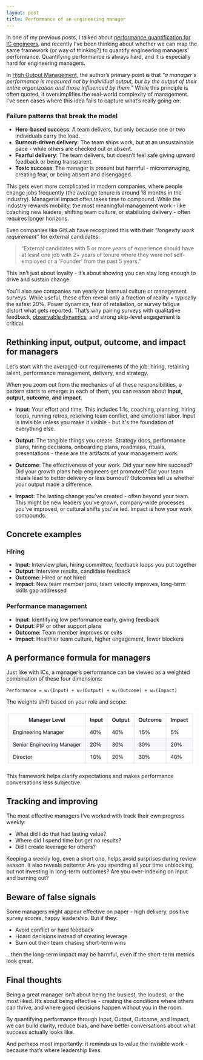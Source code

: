 ```yaml
---
layout: post
title: Performance of an engineering manager
---
```


In one of my previous posts, I talked about [performance quantification for IC engineers](https://vtorosyan.github.io/performance-reviews-quantification/), and recently I’ve been thinking about whether we can map the same framework (or way of thinking?) to quantify engineering managers' performance. Quantifying performance is always hard, and it is especially hard for engineering managers.

In [High Output Management](https://en.wikipedia.org/wiki/High_Output_Management), the author’s primary point is that _“a manager's performance is measured not by individual output, but by the output of their entire organization and those influenced by them.”_ While this principle is often quoted, it oversimplifies the real-world complexity of management. I’ve seen cases where this idea fails to capture what’s really going on:

### Failure patterns that break the model

- **Hero-based success**: A team delivers, but only because one or two individuals carry the load.  
- **Burnout-driven delivery**: The team ships work, but at an unsustainable pace - while others are checked out or absent.  
- **Fearful delivery**: The team delivers, but doesn’t feel safe giving upward feedback or being transparent.  
- **Toxic success**: The manager is present but harmful - micromanaging, creating fear, or being absent and disengaged.

This gets even more complicated in modern companies, where people change jobs frequently (the average tenure is around 18 months in the industry). Managerial impact often takes time to compound. While the industry rewards mobility, the most meaningful management work - like coaching new leaders, shifting team culture, or stabilizing delivery - often requires longer horizons.

Even companies like GitLab have recognized this with their _“longevity work requirement”_ for external candidates:

> “External candidates with 5 or more years of experience should have at least one job with 2+ years of tenure where they were not self-employed or a 'Founder' from the past 5 years.”

This isn’t just about loyalty - it’s about showing you can stay long enough to drive and sustain change.

You’ll also see companies run yearly or biannual culture or management surveys. While useful, these often reveal only a fraction of reality = typically the safest 20%. Power dynamics, fear of retaliation, or survey fatigue distort what gets reported. That’s why pairing surveys with qualitative feedback, [observable dynamics](https://vtorosyan.github.io/observable-management/), and strong skip-level engagement is critical.

## Rethinking input, output, outcome, and impact for managers

Let’s start with the averaged-out requirements of the job: hiring, retaining talent, performance management, delivery, and strategy.

When you zoom out from the mechanics of all these responsibilities, a pattern starts to emerge: in each of them, you can reason about **input, output, outcome, and impact**.

- **Input**: Your effort and time. This includes 1:1s, coaching, planning, hiring loops, running retros, resolving team conflict, and emotional labor. Input is invisible unless you make it visible - but it's the foundation of everything else.

- **Output**: The tangible things you create. Strategy docs, performance plans, hiring decisions, onboarding plans, roadmaps, rituals, presentations - these are the artifacts of your management work.

- **Outcome**: The effectiveness of your work. Did your new hire succeed? Did your growth plans help engineers get promoted? Did your team rituals lead to better delivery or less burnout? Outcomes tell us whether your output made a difference.

- **Impact**: The lasting change you've created - often beyond your team. This might be new leaders you’ve grown, company-wide processes you’ve improved, or cultural shifts you’ve led. Impact is how your work compounds.

## Concrete examples

### Hiring

- **Input**: Interview plan, hiring committee, feedback loops you put together  
- **Output**: Interview results, candidate feedback  
- **Outcome**: Hired or not hired  
- **Impact**: New team member joins, team velocity improves, long-term skills gap addressed

### Performance management

- **Input**: Identifying low performance early, giving feedback  
- **Output**: PIP or other support plans  
- **Outcome**: Team member improves or exits  
- **Impact**: Healthier team culture, higher engagement, fewer blockers

## A performance formula for managers

Just like with ICs, a manager’s performance can be viewed as a weighted combination of these four dimensions:

```text
Performance = w₁(Input) + w₂(Output) + w₃(Outcome) + w₄(Impact)
```

The weights shift based on your role and scope:

<div align="center">
<img src="/images/performance.png" alt="performance-ratio"/>
</div>

This framework helps clarify expectations and makes performance conversations less subjective.

## Tracking and improving

The most effective managers I’ve worked with track their own progress weekly:

- What did I do that had lasting value?
- Where did I spend time but get no results?
- Did I create leverage for others?

Keeping a weekly log, even a short one, helps avoid surprises during review season. It also reveals patterns: Are you spending all your time unblocking, but not investing in long-term outcomes? Are you over-indexing on input and burning out?

## Beware of false signals
Some managers might appear effective on paper - high delivery, positive survey scores, happy leadership. But if they:
- Avoid conflict or hard feedback
- Hoard decisions instead of creating leverage
- Burn out their team chasing short-term wins

...then the long-term impact may be harmful, even if the short-term metrics look great.

## Final thoughts

Being a great manager isn’t about being the busiest, the loudest, or the most liked. It’s about being effective - creating the conditions where others can thrive, and where good decisions happen without you in the room.

By quantifying performance through Input, Output, Outcome, and Impact, we can build clarity, reduce bias, and have better conversations about what success actually looks like.

And perhaps most importantly: it reminds us to value the invisible work - because that’s where leadership lives.